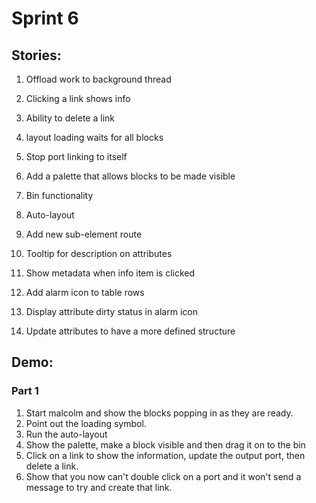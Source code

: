 # Sprint 6

## Stories:

1. Offload work to background thread
1. Clicking a link shows info
1. Ability to delete a link
1. layout loading waits for all blocks
1. Stop port linking to itself
1. Add a palette that allows blocks to be made visible
1. Bin functionality
1. Auto-layout


1. Add new sub-element route
1. Tooltip for description on attributes
1. Show metadata when info item is clicked

1. Add alarm icon to table rows
1. Display attribute dirty status in alarm icon

1. Update attributes to have a more defined structure


## Demo:
### Part 1
1. Start malcolm and show the blocks popping in as they are ready.
1. Point out the loading symbol.
1. Run the auto-layout
1. Show the palette, make a block visible and then drag it on to the bin
1. Click on a link to show the information, update the output port, then delete a link.
1. Show that you now can't double click on a port and it won't send a message to try and create that link.
